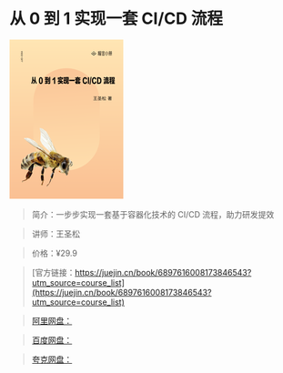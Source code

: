 # 从 0 到 1 实现一套 CI/CD 流程

![img](../../assets/e5551a4e63b04bd5828a1fbfa72b6346~tplv-k3u1fbpfcp-no-mark_280_280_200_280.png)

> 简介：一步步实现一套基于容器化技术的 CI/CD 流程，助力研发提效

> 讲师：王圣松

> 价格：¥29.9

> [官方链接：https://juejin.cn/book/6897616008173846543?utm_source=course_list](https://juejin.cn/book/6897616008173846543?utm_source=course_list)

> [阿里网盘：]()

> [百度网盘：]()

> [夸克网盘：]()
